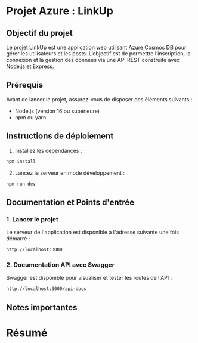 # Projet Azure : LinkUp

## Objectif du projet

Le projet LinkUp est une application web utilisant Azure Cosmos DB pour gérer les utilisateurs et les posts. L’objectif est de permettre l’inscription, la connexion et la gestion des données via une API REST construite avec Node.js et Express.

## Prérequis

Avant de lancer le projet, assurez-vous de disposer des éléments suivants :
- Node.js (version 16 ou supérieure)
- npm ou yarn

## Instructions de déploiement

1. Installez les dépendances :
```bash
npm install
```

2. Lancez le serveur en mode développement :
```bash
npm run dev
```

## Documentation et Points d'entrée

### 1. Lancer le projet
Le serveur de l'application est disponible à l'adresse suivante une fois démarré :
```bash
http://localhost:3000
```

### 2. Documentation API avec Swagger
Swagger est disponible pour visualiser et tester les routes de l'API :
```bash
http://localhost:3000/api-docs
```

## Notes importantes

# Résumé

